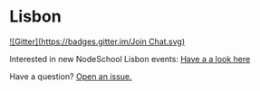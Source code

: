 Lisbon
======

[![Gitter](https://badges.gitter.im/Join Chat.svg)](https://gitter.im/require-lx/community?utm_source=badge&utm_medium=badge&utm_campaign=pr-badge)

Interested in new NodeSchool Lisbon events: [Have a a look here](http://www.meetup.com/require-lx/)

Have a question? [Open an issue.](http://github.com/require-lx/community/issues)
